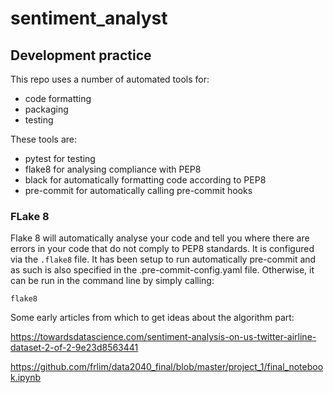 # sentiment_analyst

## Development practice

This repo uses a number of automated tools for:
* code formatting
* packaging
* testing

These tools are:
* pytest for testing
* flake8 for analysing compliance with PEP8
* black for automatically formatting code according to PEP8
* pre-commit for automatically calling pre-commit hooks

### FLake 8
Flake 8 will automatically analyse your code and tell you where there are errors in your code
that do not comply to PEP8 standards. It is configured via the `.flake8` file.
It has been setup to run automatically pre-commit and as such is also specified in the .pre-commit-config.yaml file.
Otherwise, it can be run in the command line by simply calling:
```
flake8
```



Some early articles from which to get ideas about the algorithm part:

https://towardsdatascience.com/sentiment-analysis-on-us-twitter-airline-dataset-2-of-2-9e23d8563441

https://github.com/frlim/data2040_final/blob/master/project_1/final_notebook.ipynb

